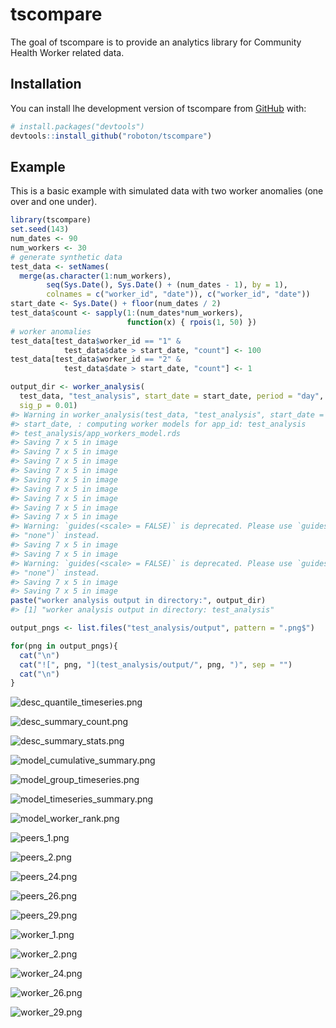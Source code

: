 
<!-- README.md is generated from README.Rmd. Please edit that file -->

# tscompare

<!-- badges: start -->
<!-- badges: end -->

The goal of tscompare is to provide an analytics library for Community
Health Worker related data.

## Installation

You can install lhe development version of tscompare from
[GitHub](https://github.com/) with:

``` r
# install.packages("devtools")
devtools::install_github("roboton/tscompare")
```

## Example

This is a basic example with simulated data with two worker anomalies
(one over and one under).

``` r
library(tscompare)
set.seed(143)
num_dates <- 90
num_workers <- 30
# generate synthetic data
test_data <- setNames(
  merge(as.character(1:num_workers),
        seq(Sys.Date(), Sys.Date() + (num_dates - 1), by = 1),
        colnames = c("worker_id", "date")), c("worker_id", "date"))
start_date <- Sys.Date() + floor(num_dates / 2)
test_data$count <- sapply(1:(num_dates*num_workers),
                          function(x) { rpois(1, 50) })
# worker anomalies
test_data[test_data$worker_id == "1" &
            test_data$date > start_date, "count"] <- 100
test_data[test_data$worker_id == "2" &
            test_data$date > start_date, "count"] <- 1

output_dir <- worker_analysis(
  test_data, "test_analysis", start_date = start_date, period = "day",
  sig_p = 0.01)
#> Warning in worker_analysis(test_data, "test_analysis", start_date =
#> start_date, : computing worker models for app_id: test_analysis
#> test_analysis/app_workers_model.rds
#> Saving 7 x 5 in image
#> Saving 7 x 5 in image
#> Saving 7 x 5 in image
#> Saving 7 x 5 in image
#> Saving 7 x 5 in image
#> Saving 7 x 5 in image
#> Saving 7 x 5 in image
#> Saving 7 x 5 in image
#> Saving 7 x 5 in image
#> Warning: `guides(<scale> = FALSE)` is deprecated. Please use `guides(<scale> =
#> "none")` instead.
#> Saving 7 x 5 in image
#> Saving 7 x 5 in image
#> Warning: `guides(<scale> = FALSE)` is deprecated. Please use `guides(<scale> =
#> "none")` instead.
#> Saving 7 x 5 in image
#> Saving 7 x 5 in image
paste("worker analysis output in directory:", output_dir)
#> [1] "worker analysis output in directory: test_analysis"
```

``` r
output_pngs <- list.files("test_analysis/output", pattern = ".png$")

for(png in output_pngs){
  cat("\n") 
  cat("![", png, "](test_analysis/output/", png, ")", sep = "")
  cat("\n")
}
```

![desc\_quantile\_timeseries.png](test_analysis/output/desc_quantile_timeseries.png)

![desc\_summary\_count.png](test_analysis/output/desc_summary_count.png)

![desc\_summary\_stats.png](test_analysis/output/desc_summary_stats.png)

![model\_cumulative\_summary.png](test_analysis/output/model_cumulative_summary.png)

![model\_group\_timeseries.png](test_analysis/output/model_group_timeseries.png)

![model\_timeseries\_summary.png](test_analysis/output/model_timeseries_summary.png)

![model\_worker\_rank.png](test_analysis/output/model_worker_rank.png)

![peers\_1.png](test_analysis/output/peers_1.png)

![peers\_2.png](test_analysis/output/peers_2.png)

![peers\_24.png](test_analysis/output/peers_24.png)

![peers\_26.png](test_analysis/output/peers_26.png)

![peers\_29.png](test_analysis/output/peers_29.png)

![worker\_1.png](test_analysis/output/worker_1.png)

![worker\_2.png](test_analysis/output/worker_2.png)

![worker\_24.png](test_analysis/output/worker_24.png)

![worker\_26.png](test_analysis/output/worker_26.png)

![worker\_29.png](test_analysis/output/worker_29.png)
